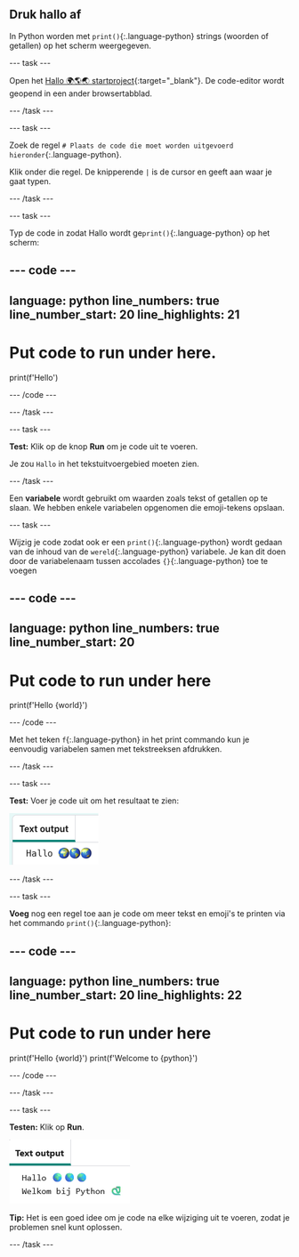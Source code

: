 ## Druk hallo af

In Python worden met `print()`{:.language-python} strings (woorden of getallen) op het scherm weergegeven.

--- task ---

Open het [Hallo 🌍🌎🌏 startproject](https://editor.raspberrypi.org/en/projects/hello-world-starter){:target="_blank"}. De code-editor wordt geopend in een ander browsertabblad.

--- /task ---

--- task ---

Zoek de regel `# Plaats de code die moet worden uitgevoerd hieronder`{:.language-python}.

Klik onder die regel. De knipperende `|` is de cursor en geeft aan waar je gaat typen.

--- /task ---

--- task ---

Typ de code in zodat Hallo wordt ge`print()`{:.language-python} op het scherm:

--- code ---
---
language: python line_numbers: true line_number_start: 20
line_highlights: 21
---
# Put code to run under here.
print(f'Hello')

--- /code ---

--- /task ---

--- task ---

**Test:** Klik op de knop **Run** om je code uit te voeren.

Je zou `Hallo` in het tekstuitvoergebied moeten zien.

--- /task ---

Een **variabele** wordt gebruikt om waarden zoals tekst of getallen op te slaan. We hebben enkele variabelen opgenomen die emoji-tekens opslaan.

--- task ---

Wijzig je code zodat ook er een `print()`{:.language-python} wordt gedaan van de inhoud van de `wereld`{:.language-python} variabele. Je kan dit doen door de variabelenaam tussen accolades `{}`{:.language-python} toe te voegen


--- code ---
---
language: python line_numbers: true
line_number_start: 20
---
# Put code to run under here
print(f'Hello {world}')

--- /code ---

Met het teken `f`{:.language-python} in het print commando kun je eenvoudig variabelen samen met tekstreeksen afdrukken.

--- /task ---

--- task ---

**Test:** Voer je code uit om het resultaat te zien:

![De bijgewerkte regel code in het codegebied met het woord 'Hallo' gevolgd door drie emoji-werelden die worden weergegeven in het uitvoergebied.](images/run_hello_world.png)

--- /task ---

--- task ---

**Voeg** nog een regel toe aan je code om meer tekst en emoji's te printen via het commando `print()`{:.language-python}:

--- code ---
---
language: python line_numbers: true line_number_start: 20
line_highlights: 22
---
# Put code to run under here
print(f'Hello {world}') print(f'Welcome to {python}')

--- /code ---

--- /task ---

--- task ---

**Testen:** Klik op **Run**.

![De extra regel code in het codegebied met het woord 'Hallo' gevolgd door drie emoji-werelden en de woorden 'Welkom bij' gevolgd door een emoji-slang en toetsenbord in het uitvoergebied.](images/run_multiple.png)

**Tip:** Het is een goed idee om je code na elke wijziging uit te voeren, zodat je problemen snel kunt oplossen.


--- /task ---


